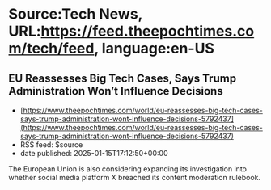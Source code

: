 # Source:Tech News, URL:https://feed.theepochtimes.com/tech/feed, language:en-US

## EU Reassesses Big Tech Cases, Says Trump Administration Won’t Influence Decisions
 - [https://www.theepochtimes.com/world/eu-reassesses-big-tech-cases-says-trump-administration-wont-influence-decisions-5792437](https://www.theepochtimes.com/world/eu-reassesses-big-tech-cases-says-trump-administration-wont-influence-decisions-5792437)
 - RSS feed: $source
 - date published: 2025-01-15T17:12:50+00:00

The European Union is also considering expanding its investigation into whether social media platform X breached its content moderation rulebook.

